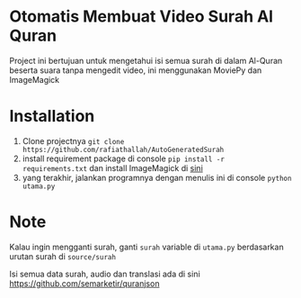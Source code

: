 # Otomatis Membuat Video Surah Al Quran
Project ini bertujuan untuk mengetahui isi semua surah di dalam Al-Quran beserta suara tanpa mengedit video, ini menggunakan MoviePy dan ImageMagick

# Installation
1. Clone projectnya
`
git clone https://github.com/rafiathallah/AutoGeneratedSurah
`
2. install requirement package di console `pip install -r requirements.txt` dan install ImageMagick di [sini](https://imagemagick.org/script/download.php)
3. yang terakhir, jalankan programnya dengan menulis ini di console `python utama.py`

# Note
Kalau ingin mengganti surah, ganti `surah` variable di `utama.py` berdasarkan urutan surah di `source/surah`

Isi semua data surah, audio dan translasi ada di sini https://github.com/semarketir/quranjson